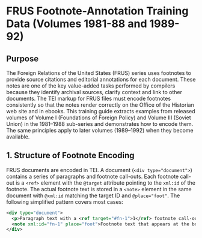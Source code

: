 # FRUS Footnote-Annotation Training Data (Volumes 1981-88 and 1989-92)

## Purpose

The Foreign Relations of the United States (FRUS) series uses footnotes to provide source citations and editorial annotations for each document. These notes are one of the key value-added tasks performed by compilers because they identify archival sources, clarify context and link to other documents. The TEI markup for FRUS files must encode footnotes consistently so that the notes render correctly on the Office of the Historian web site and in ebooks. This training guide extracts examples from released volumes of Volume I (Foundations of Foreign Policy) and Volume III (Soviet Union) in the 1981–1988 sub-series and demonstrates how to encode them. The same principles apply to later volumes (1989–1992) when they become available.

## 1. Structure of Footnote Encoding

FRUS documents are encoded in TEI. A document (`<div type="document">`) contains a series of paragraphs and footnote call-outs. Each footnote call-out is a `<ref>` element with the `@target` attribute pointing to the `xml:id` of the footnote. The actual footnote text is stored in a `<note>` element in the same document with `@xml:id` matching the target ID and `@place="foot"`. The following simplified pattern covers most cases:

```xml
<div type="document">
  <p>Paragraph text with a <ref target="#fn-1">1</ref> footnote call-out.</p>
  <note xml:id="fn-1" place="foot">Footnote text that appears at the bottom of the document.</note>
</div>
```

